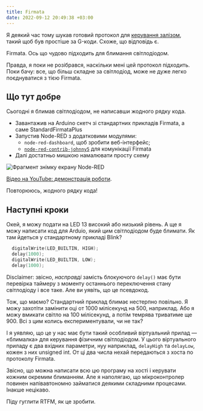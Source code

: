 ```yaml
---
title: Firmata
date: 2022-09-12 20:49:38 +03:00
---
```


Я деякий час тому шукав готовий протокол для [керування залізом][1], такий щоб був простіше за G-коди. Схоже, що відповідь є.

Firmata. Ось що чудово підходить для блимання світлодіодом.

Правда, я поки не розібрався, наскільки мені цей протокол підходить. Поки бачу: все, що більш складне за світлодіод, може не дуже легко поєднуватися з тією Firmata.


Що тут добре
------------

Сьогодні я блимав світлодіодом, не написавши жодного рядку кода.

- Завантажив на Arduino скетч зі стандартних прикладів Firmata, а саме StandardFirmataPlus
- Запустив Node-RED з додатковими модулями:
  - `node-red-dashboard`, щоб зробити веб-інтерфейс;
  - [`node-red-contrib-johnny5`][2] для комунікації Firmata
- Далі достатньо мишкою намалювати просту схему

![Фрагмент знімку екрану Node-RED](/uploads/johnny5.png)

[Відео на YouTube: демонстрація роботи][3].

Повторююсь, жодного рядку кода!


Наступні кроки
--------------

Окей, я можу подати на LED 13 високий або низький рівень. А ще я можу написати код для Arduio, який цим світлодіодом буде блимати. Як там йдеться у стандартному прикладі Blink?

```c++
  digitalWrite(LED_BUILTIN, HIGH);
  delay(1000);
  digitalWrite(LED_BUILTIN, LOW);
  delay(1000);
```

Disclaimer: звісно, _насправді_ замість блокуючого `delay()` має бути перевірка таймеру з моменту останнього переключення стану світлодіоду і все таке. Але ви уявіть, що це псевдокод.

Тож, що маємо? Стандартний приклад блимає нестерпно повільно. Я можу захотіти замінити оці от 1000 мілісекунд на 500, наприклад. Або я можу вмикати світло на 100 мілісекунд, а потім темрява триватиме ще 900. Всі з цим колись експериментували, чи не так?

І я уявляю, що це у нас має бути такий особливий віртуальний прилад — «блималка» для керування фізичним світлодіодом. У цього віртуального приладу є два вхідних параметри, нуу наприклад, `delayHigh` та `delayLow`, кожен з них unsigned int. От ці два числа нехай передаються з хоста по протоколу Firmata.

Звісно, що можна написати всю цю програму на хості і керувати кожним окремим блиманням. Але я наполягаю, що мікроконтролер повинен напівавтономно займатися деякими складними процесами. Інакше нецікаво.

Піду гуглити RTFM, як це зробити.

[1]: /2022/08/11/pro-keruvannia-zalizom.html
[2]: https://flows.nodered.org/node/node-red-contrib-johnny5
[3]: https://www.youtube.com/watch?v=LYhN-YDwQuc

